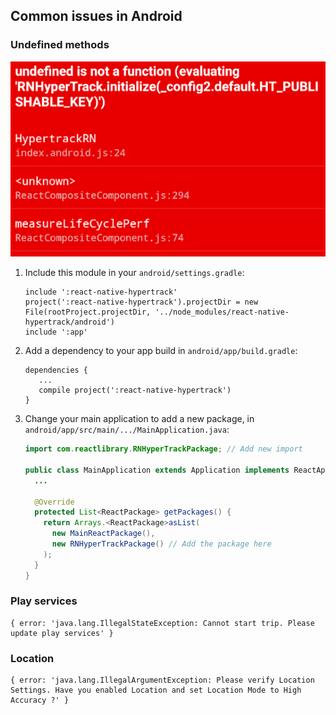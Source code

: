 
## Common issues in Android
### Undefined methods
![Undefined error](readme-imgs/undefined-error.png)

1. Include this module in your `android/settings.gradle`:

    ```
    include ':react-native-hypertrack'
    project(':react-native-hypertrack').projectDir = new File(rootProject.projectDir, '../node_modules/react-native-hypertrack/android')
    include ':app'
    ```

2. Add a dependency to your app build in `android/app/build.gradle`:

    ```
    dependencies {
       ...
       compile project(':react-native-hypertrack')
    }
    ```

3. Change your main application to add a new package, in `android/app/src/main/.../MainApplication.java`:

    ```java
    import com.reactlibrary.RNHyperTrackPackage; // Add new import

    public class MainApplication extends Application implements ReactApplication {
      ...

      @Override
      protected List<ReactPackage> getPackages() {
        return Arrays.<ReactPackage>asList(
          new MainReactPackage(),
          new RNHyperTrackPackage() // Add the package here
        );
      }
    }
    ```

### Play services
```
{ error: 'java.lang.IllegalStateException: Cannot start trip. Please update play services' }
```


### Location
```
{ error: 'java.lang.IllegalArgumentException: Please verify Location Settings. Have you enabled Location and set Location Mode to High Accuracy ?' }
```
